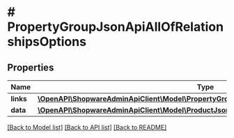 # # PropertyGroupJsonApiAllOfRelationshipsOptions

## Properties

Name | Type | Description | Notes
------------ | ------------- | ------------- | -------------
**links** | [**\OpenAPI\ShopwareAdminApiClient\Model\PropertyGroupJsonApiAllOfRelationshipsOptionsLinks**](PropertyGroupJsonApiAllOfRelationshipsOptionsLinks.md) |  | [optional]
**data** | [**\OpenAPI\ShopwareAdminApiClient\Model\ProductJsonApiAllOfRelationshipsOptionsData[]**](ProductJsonApiAllOfRelationshipsOptionsData.md) |  | [optional]

[[Back to Model list]](../../README.md#models) [[Back to API list]](../../README.md#endpoints) [[Back to README]](../../README.md)
